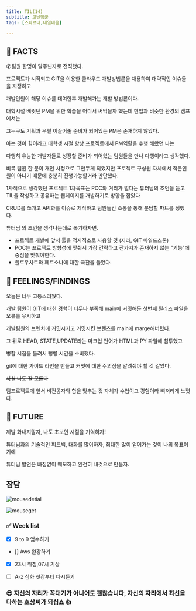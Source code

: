 ```yaml
---
title: TIL(14)
subtitle: 고난행군
tags: [스파르타,내일배움]

---
```


## 📌 FACTS

😮팀원 한명이 탈주닌자로 전직했다.

프로젝트가 시작되고 GIT을 이용한 클라우드 개발방법론을 채용하여 대략적인 이슈들을 지정하고

개발인원이 해당 이슈를 대여한후 개발해가는 개발 방법론이다.

대학시절 배웟던 PM을 위한 학습을 어디서 써먹을까 했는데 현업과 비슷한 환경의 캠프에서는

그누구도 기획과 우릴 이끌어줄 준비가 되어있는 PM은 존재하지 않았다.

아는 것이 힘이라고 대학생 시절 항상 프로젝트에서 PM역활을 수행 해왔던 나는

다행히 유능한 개발자들로 성장할 준비가 되어있는 팀원들을 만나 다행이라고 생각했다.

비록 팀원 한 분이 개인 사정으로 그만두게 되었지만 프로젝트 구성원 자체에서 적은인원이 아니기 떄문에 충분히 진행가능할거라 판단했다.

1차적으로 생각했던 프로젝트 1차목표는 POC와 거리가 멀다는 튜터님의 조언을 듣고
TIL을 작성하고 공유하는 웹페이지를 개발하기로 방향을 잡았다

CRUD를 쪼개고 API화를 이슈로 제작하고 팀원들간 소통을 통해 분담할 파트를 정했다.

튜터님 의 조언을 생각나는데로 복기하자면.

- 프로젝트 개발에 앞서 툴을 적지적소로 사용할 것
(지라, GIT 마일드스톤)
- POC는 프로젝트 방향성에 맞춰서 가장 간략하고 잔가지가 존재하지 않는 "기능"에 중점을 맞춰야한다.
- 플로우차트와 페르소나에 대한 극찬을 들었다.

## 📌 FEELINGS/FINDINGS

오늘은 너무 고통스러웠다.

개발 팀원이 GIT에 대한 경험이 너무나 부족해 main에 커밋해둔 첫번째 릴리즈 파일을 오류를 무시하고

개발팀원의 브렌치에 커밋시키고 커밋시킨 브렌츠를 main에 marge해버렸다.

그 뒤로 HEAD, STATE,UPDATE라는 마크업 언어가 HTML과 PY 파일에 침투했고

병합 시점을 돌려서 뺑뻉 시간을 소비했다.

git에 대한 가이드 라인을 만들고 커밋에 대한 주의점을 알려줘야 할 것 같았다.

~~사실 나도 잘 모른다~~

팀프로젝트에 앞서 비전공자와 합을 맞추는 것 자체가 수업이고 경험이라 뼈저리게 느꼇다.




## 📌 FUTURE


제발 화내지말자, 나도 초보인 시절을 기억하자!

튜터님과의 기술적인 피드백, 대화를 많이하자, 최대한 많이 얻어가는 것이 나의 목표이기에

튜터님 발언은 빠짐없이 메모하고 완전히 내것으로 만들자.

## 잡담

![mousedetial](https://user-images.githubusercontent.com/38107948/134700942-db241ecc-1cea-4445-aa9b-d7be16652d8e.jpg)

![mouseget](https://user-images.githubusercontent.com/38107948/134700939-95639d20-40a4-440c-8798-b27299c64b33.jpg)

### ✅ Week list
- [x]   9 to 9 엄수하기

- []   Aws 완강하기

- [x]   23시 취침,07시 기상

- [ ]   A-z 심화 첫강부터 다시듣기


### 😎 자신의 자리가 꼭대기가 아니어도 괜찮습니다, 자신의 자리에서 최선을 다하는 호상씨가 되십쇼 👍
